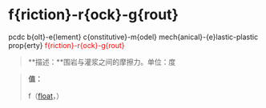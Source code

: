 # f{riction}-r{ock}-g{rout}
pcdc b{olt}-e{lement} c{onstitutive}-m{odel} mech{anical}-{e}lastic-plastic prop{erty} <span style='color: red;'>f{riction}-r{ock}-g{rout}</span>
> **描述：**围岩与灌浆之间的摩擦力。单位：度

> 
> **值：**
> 
> f（[float](数据类型/float/)，）

